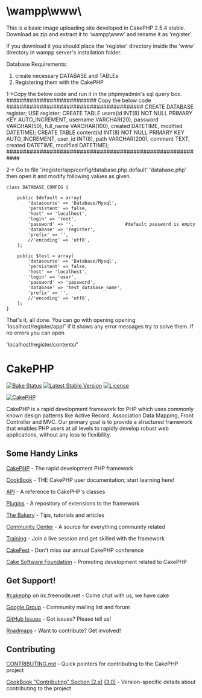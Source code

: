 # \wampp\www\

This is a basic image uploading site developed in CakePHP 2.5.4 stable.
Download as zip and extract it to 'wampp\www\' and rename it as 'register'.

If you download it you should place the 'register' directory inside the 'www' directory
in wampp server's installation folder.

Database Requirements:

1. create necessary DATABASE and TABLEs
2. Registering them with the CakePHP

1->Copy the below code and run it in the phpmyadmin's sql query box.
########################### Copy the below code #########################################
	CREATE DATABASE register;
	USE register;
	CREATE TABLE users(id INT(8) NOT NULL PRIMARY KEY AUTO_INCREMENT,
					   username VARCHAR(20),
					   password VARCHAR(50),
					   full_name VARCHAR(100),
					   created DATETIME,
					   modified DATETIME);
	CREATE TABLE content(id INT(8) NOT NULL PRIMARY KEY AUTO_INCREMENT,
						 user_id INT(8),
						 path VARCHAR(200),
						 comment TEXT,
						 created DATETIME,
						 modified DATETIME);
############################################################						 

2-> Go to file '/register/app/config/database.php.default' 'database.php' then open
it and modify following values as given.

	class DATABASE_CONFIG {

		public $default = array(
			'datasource' => 'Database/Mysql',
			'persistent' => false,
			'host' => 'localhost',
			'login' => 'root',		
			'password' => '',      				#default password is empty
			'database' => 'register',
			'prefix' => '',
			//'encoding' => 'utf8',
		);

		public $test = array(
			'datasource' => 'Database/Mysql',
			'persistent' => false,
			'host' => 'localhost',
			'login' => 'user',
			'password' => 'password',
			'database' => 'test_database_name',
			'prefix' => '',
			//'encoding' => 'utf8',
		);
	}

That's it, all done. You can go with opening opening 
'localhost/register/app/' if it shows any error messages try to solve them.
If no errors you can open 

'localhost/register/contents/'












# CakePHP

[![Bake Status](https://secure.travis-ci.org/cakephp/cakephp.png?branch=master)](http://travis-ci.org/cakephp/cakephp)
[![Latest Stable Version](https://poser.pugx.org/cakephp/cakephp/v/stable.svg)](https://packagist.org/packages/cakephp/cakephp)
[![License](https://poser.pugx.org/cakephp/cakephp/license.svg)](https://packagist.org/packages/cakephp/cakephp)

[![CakePHP](http://cakephp.org/img/cake-logo.png)](http://www.cakephp.org)

CakePHP is a rapid development framework for PHP which uses commonly known design patterns like Active Record, Association Data Mapping, Front Controller and MVC.
Our primary goal is to provide a structured framework that enables PHP users at all levels to rapidly develop robust web applications, without any loss to flexibility.


## Some Handy Links

[CakePHP](http://www.cakephp.org) - The rapid development PHP framework

[CookBook](http://book.cakephp.org) - THE CakePHP user documentation; start learning here!

[API](http://api.cakephp.org) - A reference to CakePHP's classes

[Plugins](http://plugins.cakephp.org/) - A repository of extensions to the framework

[The Bakery](http://bakery.cakephp.org) - Tips, tutorials and articles

[Community Center](http://community.cakephp.org) - A source for everything community related

[Training](http://training.cakephp.org) - Join a live session and get skilled with the framework

[CakeFest](http://cakefest.org) - Don't miss our annual CakePHP conference

[Cake Software Foundation](http://cakefoundation.org) - Promoting development related to CakePHP


## Get Support!

[#cakephp](http://webchat.freenode.net/?channels=#cakephp) on irc.freenode.net - Come chat with us, we have cake

[Google Group](https://groups.google.com/group/cake-php) - Community mailing list and forum

[GitHub Issues](https://github.com/cakephp/cakephp/issues) - Got issues? Please tell us!

[Roadmaps](https://github.com/cakephp/cakephp/wiki#roadmaps) - Want to contribute? Get involved!


## Contributing

[CONTRIBUTING.md](CONTRIBUTING.md) - Quick pointers for contributing to the CakePHP project

[CookBook "Contributing" Section (2.x)](http://book.cakephp.org/2.0/en/contributing.html) [(3.0)](http://book.cakephp.org/3.0/en/contributing.html) - Version-specific details about contributing to the project
